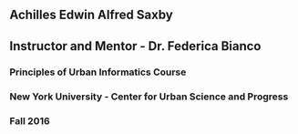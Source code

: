 ## Achilles Edwin Alfred Saxby
## Instructor and Mentor - Dr. Federica Bianco
### Principles of Urban Informatics Course
### New York University - Center for Urban Science and Progress
### Fall 2016

